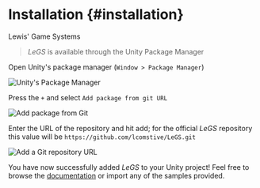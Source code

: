 # Installation {#installation}
Lewis' Game Systems

> *LeGS* is available through the Unity Package Manager

Open Unity's package manager (`Window > Package Manager`)

![Unity's Package Manager](./Media/Installation/Unity%20Package%20Manager.png)

Press the `+` and select `Add package from git URL`

![Add package from Git](./Media/Installation/Add%20Package%20From%20Git.png)

Enter the URL of the repository and hit add; for the official *LeGS* repository this value will be `https://github.com/lcomstive/LeGS.git`

![Add a Git repository URL](./Media/Installation/Add%20Package%20Git%20URL.png)

You have now successfully added *LeGS* to your Unity project! Feel free to browse the [documentation](https://lcomstive.github.io/LeGS) or import any of the samples provided.
